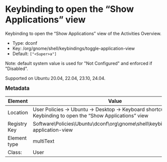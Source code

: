 # Keybinding to open the “Show Applications” view

Keybinding to open the “Show Applications” view of the Activities Overview.

- Type: dconf
- Key: /org/gnome/shell/keybindings/toggle-application-view
- Default: `["<Super>a"]`

Note: default system value is used for "Not Configured" and enforced if "Disabled".

Supported on Ubuntu 20.04, 22.04, 23.10, 24.04.



<span style="font-size: larger;">**Metadata**</span>

| Element      | Value            |
| ---          | ---              |
| Location     | User Policies -> Ubuntu -> Desktop -> Keyboard shortcuts -> Keybinding to open the “Show Applications” view    |
| Registry Key | Software\Policies\Ubuntu\dconf\org\gnome\shell\keybindings\toggle-application-view         |
| Element type | multiText |
| Class:       | User       |
